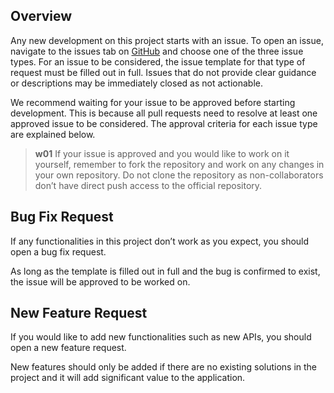 ## Overview

Any new development on this project starts with an issue. To open an issue, navigate to the issues tab on [GitHub](https://github.com/taipei-doit/Taipei-City-Dashboard/issues/new/choose) and choose one of the three issue types. For an issue to be considered, the issue template for that type of request must be filled out in full. Issues that do not provide clear guidance or descriptions may be immediately closed as not actionable.

We recommend waiting for your issue to be approved before starting development. This is because all pull requests need to resolve at least one approved issue to be considered. The approval criteria for each issue type are explained below.

> **w01**
> If your issue is approved and you would like to work on it yourself, remember to fork the repository and work on any changes in your own repository. Do not clone the repository as non-collaborators don’t have direct push access to the official repository.

## Bug Fix Request

If any functionalities in this project don’t work as you expect, you should open a bug fix request.

As long as the template is filled out in full and the bug is confirmed to exist, the issue will be approved to be worked on.

## New Feature Request

If you would like to add new functionalities such as new APIs, you should open a new feature request.

New features should only be added if there are no existing solutions in the project and it will add significant value to the application.

